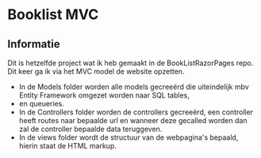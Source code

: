﻿# Booklist MVC

## Informatie
Dit is hetzelfde project wat ik heb gemaakt in de BookListRazorPages repo. Dit keer ga ik via het MVC model de website
opzetten. 
- In de Models folder worden alle models gecreeërd die uiteindelijk mbv Entity Framework omgezet worden naar SQL tables,
- en queueries.
- In de Controllers folder worden de controllers gecreeërd, een controller heeft routes naar bepaalde url en wanneer
deze gecalled worden dan zal de controller bepaalde data teruggeven.
- In de views folder wordt de structuur van de webpagina's bepaald, hierin staat de HTML markup.